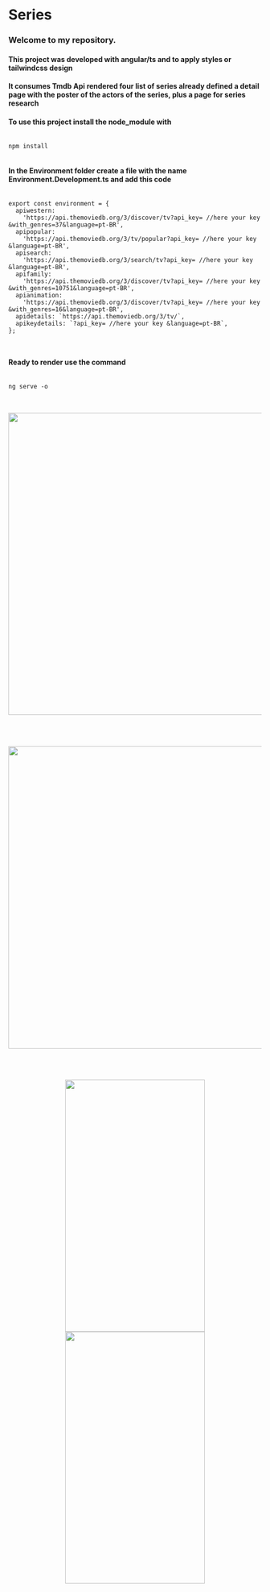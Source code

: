 # Series
<h3> Welcome to my repository.</h3>
<h4>This project was developed with angular/ts and to apply styles or tailwindcss design</h4>
<h4>It consumes Tmdb Api rendered four list of series already defined a detail page with the poster of the actors of the series, plus a page for series research</h4>
<h4>To use this project install the node_module with</h4>

````

npm install


````

<h4>In the Environment folder create a file with the name Environment.Development.ts and add this code</h4>


````

export const environment = {
  apiwestern:
    'https://api.themoviedb.org/3/discover/tv?api_key= //here your key &with_genres=37&language=pt-BR',
  apipopular:
    'https://api.themoviedb.org/3/tv/popular?api_key= //here your key  &language=pt-BR',
  apisearch:
    'https://api.themoviedb.org/3/search/tv?api_key= //here your key &language=pt-BR',
  apifamily:
    'https://api.themoviedb.org/3/discover/tv?api_key= //here your key &with_genres=10751&language=pt-BR',
  apianimation:
    'https://api.themoviedb.org/3/discover/tv?api_key= //here your key &with_genres=16&language=pt-BR',
  apidetails: `https://api.themoviedb.org/3/tv/`,
  apikeydetails: `?api_key= //here your key &language=pt-BR`,
};



````

<h4>Ready to render use the command</h4>

````

ng serve -o


````
<br>



<img align="center" alto="Caio-page-serie"  height="600"  width="1000" src="">

<br></br>

<img align="center" alto="Caio-page-serie"  height="600"  width="1000" src="">

<br></br>



<div display= "flex" align="center">
<img align="center" alto="Caio-page-serie"  height="500" width="278" src="https://github.com/Caio-Vieira/tvseries-angular.ts/assets/129814574/3a23adc4-604f-4ac0-ba80-e8e9f4f2c2f9">  
<img align="center" alto="Caio-page-serie"  height="500"  width="278" src="https://github.com/Caio-Vieira/tvseries-angular.ts/assets/129814574/9f89141a-fb55-48d3-8724-bb1e36fac72d">
</div>



